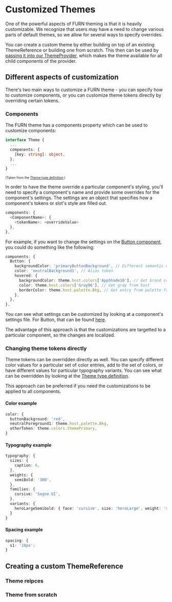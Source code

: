 # Customized Themes

One of the powerful aspects of FURN theming is that it is heavily customizable. We recognize that users may have a need to change various parts of default themes, so we allow for several ways to specify overrides.

You can create a custom theme by either building on top of an existing ThemeReference or building one from scratch. This then can be used by [passing it into our ThemeProvider](./Basics.md), which makes the theme available for all child components of the provider.

## Different aspects of customization

There's two main ways to customize a FURN theme - you can specify how to customize components, or you can customize theme tokens directly by overriding certain tokens.

### Components

The FURN theme has a components property which can be used to customize components:

```ts
interface Theme {
  ...
  components: {
    [key: string]: object,
  };
  ...
}
```

<font size=1>(Taken from the [Theme type definition](https://github.com/microsoft/fluentui-react-native/blob/master/packages/theming/theme-types/src/Theme.types.ts).)</font>

In order to have the theme override a particular component's styling, you'll need to specify a component's name and provide some overrides for the component's settings. The settings are an object that specifies how a component's tokens or slot's style are filled out.

```ts
components: {
  <ComponentName>: {
    <tokenName>: <overrideValue>
  },
},
```

For example, if you want to change the settings on the [Button component](https://github.com/microsoft/fluentui-react-native/blob/master/packages/components/Button/src/Button.tsx), you could do something like the following:

```ts
components: {
  Button: {
    backgroundColor: 'primaryButtonBackground', // Different semantic color
    color: 'neutralBackground1', // Alias token
    hovered: {
      backgroundColor: theme.host.colors['AppShade10'], // Get brand color from host
      color: theme.host.colors['Gray96'], // Get gray from host
      borderColor: theme.host.palette.Bkg, // Get entry from palette from host
    },
  },
},
```

You can see what settings can be customized by looking at a component's settings file. For Button, that can be found [here](https://github.com/microsoft/fluentui-react-native/blob/master/packages/components/Button/src/Button.settings.ts).

The advantage of this approach is that the customizations are targetted to a particular component, so the changes are localized.

### Changing theme tokens directly

Theme tokens can be overridden directly as well. You can specify different color values for a particular set of color entries, add to the set of colors, or have different values for particular typography variants. You can see what can be overridden by looking at the [Theme type definition](https://github.com/microsoft/fluentui-react-native/blob/master/packages/theming/theme-types/src/Theme.types.ts).

This approach can be preferred if you need the customizations to be applied to all components.

#### Color example

```ts
color: {
  buttonBackground: 'red',
  neutralForeground1: theme.host.palette.Bkg,
  otherToken: theme.colors.themePrimary,
}
```

#### Typography example

```ts
typography: {
  sizes: {
    caption: 6,
  },
  weights: {
    semiBold: '300',
  },
  families: {
    cursive: 'Segoe UI',
  },
  variants: {
    heroLargeSemibold: { face: 'cursive', size: 'heroLarge', weight: 'semiBold' }
  }
}
```

#### Spacing example

```ts
spacing: {
  s1: '10px';
}
```

## Creating a custom ThemeReference

### Theme reipces

### Theme from scratch
